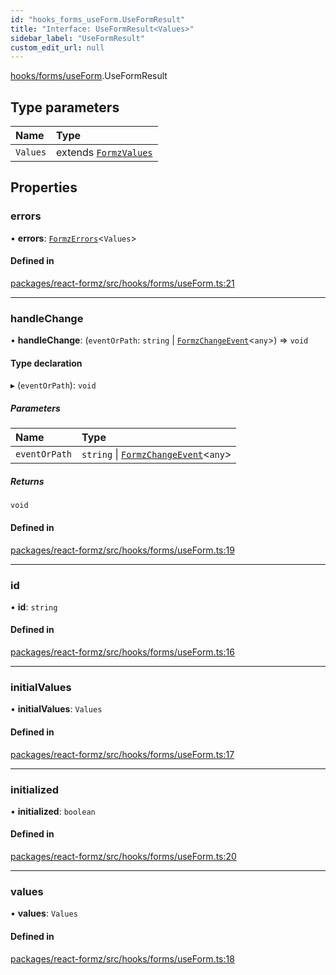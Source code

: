 ```yaml
---
id: "hooks_forms_useForm.UseFormResult"
title: "Interface: UseFormResult<Values>"
sidebar_label: "UseFormResult"
custom_edit_url: null
---
```


[hooks/forms/useForm](../modules/hooks_forms_useForm.md).UseFormResult

## Type parameters

| Name | Type |
| :------ | :------ |
| `Values` | extends [`FormzValues`](../modules/types_form.md#formzvalues) |

## Properties

### errors

• **errors**: [`FormzErrors`](../modules/types_form.md#formzerrors)<`Values`\>

#### Defined in

[packages/react-formz/src/hooks/forms/useForm.ts:21](https://github.com/ZerryStack/react-formz/blob/1ba1704/packages/react-formz/src/hooks/forms/useForm.ts#L21)

___

### handleChange

• **handleChange**: (`eventOrPath`: `string` \| [`FormzChangeEvent`](types_events.FormzChangeEvent.md)<`any`\>) => `void`

#### Type declaration

▸ (`eventOrPath`): `void`

##### Parameters

| Name | Type |
| :------ | :------ |
| `eventOrPath` | `string` \| [`FormzChangeEvent`](types_events.FormzChangeEvent.md)<`any`\> |

##### Returns

`void`

#### Defined in

[packages/react-formz/src/hooks/forms/useForm.ts:19](https://github.com/ZerryStack/react-formz/blob/1ba1704/packages/react-formz/src/hooks/forms/useForm.ts#L19)

___

### id

• **id**: `string`

#### Defined in

[packages/react-formz/src/hooks/forms/useForm.ts:16](https://github.com/ZerryStack/react-formz/blob/1ba1704/packages/react-formz/src/hooks/forms/useForm.ts#L16)

___

### initialValues

• **initialValues**: `Values`

#### Defined in

[packages/react-formz/src/hooks/forms/useForm.ts:17](https://github.com/ZerryStack/react-formz/blob/1ba1704/packages/react-formz/src/hooks/forms/useForm.ts#L17)

___

### initialized

• **initialized**: `boolean`

#### Defined in

[packages/react-formz/src/hooks/forms/useForm.ts:20](https://github.com/ZerryStack/react-formz/blob/1ba1704/packages/react-formz/src/hooks/forms/useForm.ts#L20)

___

### values

• **values**: `Values`

#### Defined in

[packages/react-formz/src/hooks/forms/useForm.ts:18](https://github.com/ZerryStack/react-formz/blob/1ba1704/packages/react-formz/src/hooks/forms/useForm.ts#L18)
